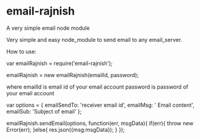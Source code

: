 # email-rajnish
A very simple email node module

Very simple and easy node_module to send email to any email_server.

How to use:


var emailRajnish = require('email-rajnish');

emailRajnish = new emailRajnish(emailId, password);

where emailId is email id of your email account
password is password of your email account

var options = {
                emailSendTo: 'receiver email id',
                emailMsg: ' Email content',
                emailSub: 'Subject of email'
              };


emailRajnish.sendEmail(options, function(err, msgData){
    if(err){
      throw new Error(err);
    }else{
      res.json({msg:msgData});
    }
  });
